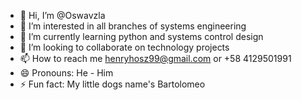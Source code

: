 - 👋 Hi, I’m @Oswavzla
- 👀 I’m interested in all branches of systems engineering
- 🌱 I’m currently learning python and systems control design
- 💞️ I’m looking to collaborate on technology projects
- 📫 How to reach me henryhosz99@gmail.com or +58 4129501991
- 😄 Pronouns: He - Him
- ⚡ Fun fact: My little dogs name's Bartolomeo

